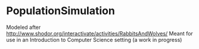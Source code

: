 # PopulationSimulation
Modeled after http://www.shodor.org/interactivate/activities/RabbitsAndWolves/
Meant for use in an Introduction to Computer Science setting
(a work in progress)
